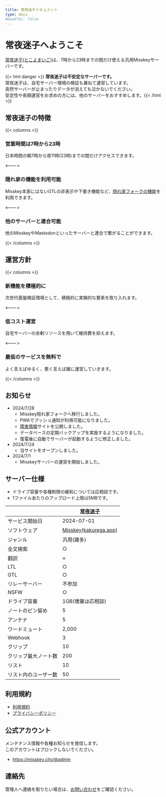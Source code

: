 ```yaml
---
title: 常夜迷子ドキュメント
type: docs
#bookToc: false
---
```


# 常夜迷子へようこそ

[常夜迷子(とこよまいご)](https://misskey.city)は、7時から23時までの間だけ使える汎用Misskeyサーバーです。  

{{< hint danger >}} **常夜迷子は不安定なサーバーです。**  
常夜迷子は、自宅サーバー環境の検証も兼ねて運営しています。  
突然サーバーが止まったりデータが消えても泣かないでください。  
安定性や長期運営をお求めの方には、他のサーバーをおすすめします。{{< /hint >}}

## 常夜迷子の特徴

{{< columns >}}
### 営業時間は7時から23時

日本時間の朝7時から夜11時(23時)までの間だけアクセスできます。

<--->

### 隠れ家の機能を利用可能

Misskey本家にはないGTLの非表示や下書き機能など、[隠れ家フォークの機能](https://github.com/hideki0403/kakurega.app/blob/dev-kakurega/docs/difference.md)を利用できます。

<--->

### 他のサーバーと連合可能

他のMisskeyやMastodonといったサーバーと連合で繋がることができます。

{{< /columns >}}

## 運営方針

{{< columns >}}

### 新機能を積極的に

次世代基盤検証環境として、積極的に実験的な要素を取り入れます。

<--->

### 低コスト運営

自宅サーバーの余剰リソースを用いて維持費を抑えます。

<--->

### 最低のサービスを無料で

よく言えばゆるく、悪く言えば雑に運営していきます。

{{< /columns >}}

## お知らせ

- 2024/7/28
  - Misskey隠れ家フォークへ移行しました。
  - PWAでプッシュ通知が利用可能になりました。
  - [障害情報](https://status.misskey.city)サイトを公開しました。
  - データベースの定期バックアップを実施するようになりました。
  - 復電後に自動でサーバーが起動するように修正しました。
- 2024/7/24
  - 当サイトをオープンしました。
- 2024/7/1
  - Misskeyサーバーの運営を開始しました。

## サーバー仕様

- ドライブ容量や各種制限の緩和については応相談です。
- 1ファイルあたりのアップロード上限は5MBです。

|  | [常夜迷子](https://misskey.city)|
| --- | --- |
| サービス開始日 | 2024-07-01 |
| ソフトウェア | [Misskey(kakurega.app)](https://github.com/hideki0403/kakurega.app) |
| ジャンル | 汎用(雑多) |
| 全文検索 | ○ |
| 翻訳 | × |
| LTL | ○ |
| GTL | ○ | 
| リレーサーバー | 不参加 |
| NSFW | ○ |
| ドライブ容量 | 1GB(増量は応相談) |
| ノートのピン留め | 5 |
| アンテナ | 5 |
| ワードミュート | 2,000 |
| Webhook | 3 |
| クリップ | 10 |
| クリップ最大ノート数 | 200 |
| リスト | 10 |
| リスト内のユーザー数 | 50 |

## 利用規約

- [利用規約](/rule)
- [プライバシーポリシー](/privacy)

## 公式アカウント

メンテナンス情報や各種お知らせを発信します。  
このアカウントはブロックしないでください。

- https://misskey.city/@admin

## 連絡先

管理人へ連絡を取りたい場合は、[お問い合わせ](/contact)をご確認ください。